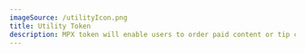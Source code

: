```yaml
---
imageSource: /utilityIcon.png
title: Utility Token
description: MPX token will enable users to order paid content or tip content creators. It is the key to access our Al services and used as a memebrship bage and voting power in governance procidures
---
```


